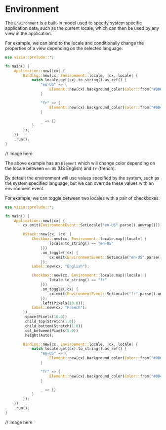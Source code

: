 # Environment

The `Environment` is a built-in model used to specify system specific application data, such as the current locale, which can then be used by any view in the application.

For example, we can bind to the locale and conditionally change the properties of a view depending on the selected language:

```rust
use vizia::prelude::*;

fn main() {
    Application::new(|cx| {
        Binding::new(cx, Environment::locale, |cx, locale| {
            match locale.get(cx).to_string().as_ref() {
                "en-US" => {
                    Element::new(cx).background_color(Color::from("#006847"));
                }

                "fr" => {
                    Element::new(cx).background_color(Color::from("#004768"));
                }

                _ => {}
            }
        });
    })
    .run();
}
```

// Image here

The above example has an `Element` which will change color depending on the locale between `en-US` (US English) and `fr` (french). 

By default the environment will use values specified by the system, such as the system specified language, but we can override these values with an environment event.

For example, we can toggle between two locales with a pair of checkboxes:

```rust
use vizia::prelude::*;

fn main() {
    Application::new(|cx| {
        cx.emit(EnvironmentEvent::SetLocale("en-US".parse().unwrap()));

        HStack::new(cx, |cx| {
            Checkbox::new(cx, Environment::locale.map(|locale| {
                    locale.to_string() == "en-US"
                }))
                .on_toggle(|cx| {
                    cx.emit(EnvironmentEvent::SetLocale("en-US".parse().unwrap()))
                });
            Label::new(cx, "English");

            Checkbox::new(cx, Environment::locale.map(|locale| {
                    locale.to_string() == "fr"
                }))
                .on_toggle(|cx| {
                    cx.emit(EnvironmentEvent::SetLocale("fr".parse().unwrap()))
                });
                .left(Pixels(10.0));
            Label::new(cx, "French");
        })
        .space(Pixels(10.0))
        .child_top(Stretch(1.0))
        .child_bottom(Stretch(1.0))
        .col_between(Pixels(5.0))
        .height(Auto);

        Binding::new(cx, Environment::locale, |cx, locale| {
            match locale.get(cx).to_string().as_ref() {
                "en-US" => {
                    Element::new(cx).background_color(Color::from("#006847"));
                }

                "fr" => {
                    Element::new(cx).background_color(Color::from("#004768"));
                }

                _ => {}
            }
        });
    })
    .run();
}
```

// Image here